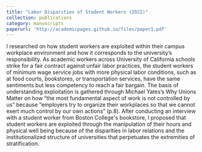```yaml
---
title: "Labor Disparities of Student Workers (2022)"
collection: publications
category: manuscripts
paperurl: 'http://academicpages.github.io/files/paper1.pdf'
---
```

I researched on how student workers are exploited within their campus workplace environment and how it corresponds to the university’s responsibility. As academic workers across University of California schools strike for a fair contract against unfair labor practices, the student workers of minimum wage service jobs with more physical labor conditions, such as at food courts, bookstores, or transportation services, have the same sentiments but less competency to reach a fair bargain. The basis of understanding exploitation is gathered through Michael Yates’s Why Unions Matter on how “the most fundamental aspect of work is not controlled by us” because “employers try to organize their workplaces so that we cannot exert much control by our own actions” (p.8). After conducting an interview with a student worker from Boston College's bookstore, I proposed that student workers are exploited through the manipulation of their hours and physical well being because of the disparities in labor relations and the institutionalized structure of universities that perpetuates the extremities of stratification.

